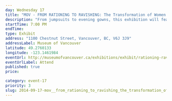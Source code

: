 ```yaml
---
day: Wednesday 17
title: "MOV - FROM RATIONING TO RAVISHING: The Transformation of Women’s Clothing in the 1940s and 1950s (Opening)"
description: "From jumpsuits to evening gowns, this exhibition will feature rare examples of haute couture and Vancouver-made clothing and accessories that reflect how WWII changed society. During the war, fashion designers emphasized manliness. In peacetime, a womanly silhouette returned. Then, in the 1950s, girlishness became the rage.    From the collections of guest curators Ivan Sayers and Claus Jahnke̶—the team that created Art Deco Chic—and the vaults of the Museum of Vancouver, From Rationing to Ravishing will present more than 80 garments. Highlights include: wartime wedding dresses, Boeing Vancouver overalls, cocktail dresses, and fashions designed by renowned European couturiers, including Christian Dior, Cristóbal Balenciaga, and Elsa Schiaparelli.    This exhibition demonstrates how historical events shape our daily lives and have lasting impacts.  It will include features that engage families, including an activity station for kids and adults alike, and the opportunity to virtually try on period garments.    This exhibition demonstrates how historical events shape our daily lives and have lasting impacts.  It will include features that engage families, including an activity station for kids and adults alike, and the opportunity to virtually try on period garments."
startTime: 7:00 PM
endTime: 
type: Exhibit
address: "1100 Chestnut Street, Vancouver, BC, V6J 3J9"
addressLabel: Museum of Vancouver
latitude: 49.2760133
longitude: -123.1461984
eventUrl: http://museumofvancouver.ca/exhibitions/exhibit/rationing-ravishing
eventUrlLabel: Attend
published: true
price: 

category: event-17
priority: 3
slug: 2014-09-17-mov__from_rationing_to_ravishing_the_transformation_of_womens_clothing_in_the_1940s_and_1950s_opening
---
```

